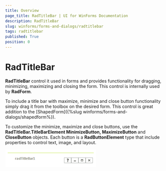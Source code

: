 ```yaml
---
title: Overview
page_title: RadTitleBar | UI for WinForms Documentation
description: RadTitleBar
slug: winforms/forms-and-dialogs/radtitlebar
tags: radtitlebar
published: True
position: 0
---
```


# RadTitleBar
 

__RadTitleBar__ control it used in forms and provides functionality for dragging, minimizing, maximizing and closing the form. This control is internally used by  __RadForm__.
    

To include a title bar with maximize, minimize and close button functionality simply drag it from the toolbox on the desired form. This control is great addition to the [ShapedForm]({%slug winforms/forms-and-dialogs/shapedform%}).
      	

To customize the minimize, maximize and close buttons, use the __RadTitleBar.TitleBarElement MinimizeButton, MaximizeButton__ and __CloseButton__ objects. Each button is a __RadButtonElement__ type that include properties to control text, image, and layout.

![forms-and-dialogs-radtitlebar-overview 001](images/forms-and-dialogs-radtitlebar-overview001.png)
